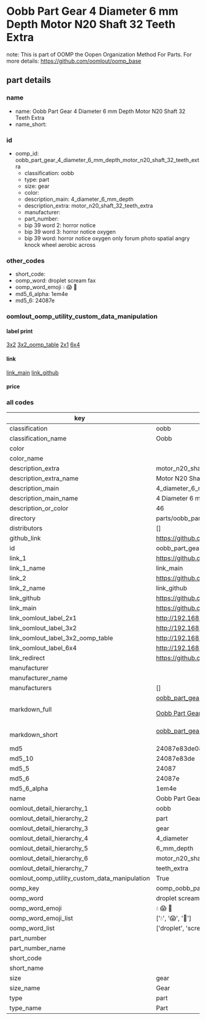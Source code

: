 # Oobb Part Gear 4 Diameter 6 mm Depth Motor N20 Shaft 32 Teeth Extra  

note: This is part of OOMP the Oopen Organization Method For Parts. For more details: https://github.com/oomlout/oomp_base

##  part details
  







### name
* name: Oobb Part Gear 4 Diameter 6 mm Depth Motor N20 Shaft 32 Teeth Extra
* name_short: 
### id
* oomp_id: oobb_part_gear_4_diameter_6_mm_depth_motor_n20_shaft_32_teeth_extra
  * classification: oobb
  * type: part
  * size: gear
  * color: 
  * description_main: 4_diameter_6_mm_depth
  * description_extra: motor_n20_shaft_32_teeth_extra
  * manufacturer: 
  * part_number: 
  * bip 39 word 2: horror notice
  * bip 39 word 3: horror notice oxygen
  * bip 39 word: horror notice oxygen only forum photo spatial angry knock wheel aerobic across

### other_codes
* short_code: 
* oomp_word: droplet scream fax
* oomp_word_emoji :droplet: :scream: :fax:
* md5_6_alpha: 1em4e
* md5_6: 24087e






### oomlout_oomp_utility_custom_data_manipulation
#### label print
[3x2](http://192.168.1.245:1112/?label=oomp%201em4e)
[3x2_oomp_table](http://192.168.1.108:1112/?label=oomp%201em4e)
[2x1](http://192.168.1.242:1112/?label=oomp%201em4e)
[6x4](http://192.168.1.55:1112/?label=oomp%201em4e)    

#### link

[link_main](https://github.com/oomlout/oomlout_oomp_version_1_messy/tree/main/parts/oobb_part_gear_4_diameter_6_mm_depth_motor_n20_shaft_32_teeth_extra) [link_github](https://github.com/oomlout/oomlout_oomp_version_1_messy/tree/main/parts/oobb_part_gear_4_diameter_6_mm_depth_motor_n20_shaft_32_teeth_extra)                             

#### price







### all codes 
| key | value |  
| --- | --- |  
| classification | oobb |  
| classification_name | Oobb |  
| color |  |  
| color_name |  |  
| description_extra | motor_n20_shaft_32_teeth_extra |  
| description_extra_name | Motor N20 Shaft 32 Teeth Extra |  
| description_main | 4_diameter_6_mm_depth |  
| description_main_name | 4 Diameter 6 mm Depth |  
| description_or_color | 46 |  
| directory | parts/oobb_part_gear_4_diameter_6_mm_depth_motor_n20_shaft_32_teeth_extra |  
| distributors | [] |  
| github_link | https://github.com/oomlout/oomlout_oomp_part_src/tree/main/parts/oobb_part_gear_4_diameter_6_mm_depth_motor_n20_shaft_32_teeth_extra |  
| id | oobb_part_gear_4_diameter_6_mm_depth_motor_n20_shaft_32_teeth_extra |  
| link_1 | https://github.com/oomlout/oomlout_oomp_version_1_messy/tree/main/parts/oobb_part_gear_4_diameter_6_mm_depth_motor_n20_shaft_32_teeth_extra |  
| link_1_name | link_main |  
| link_2 | https://github.com/oomlout/oomlout_oomp_version_1_messy/tree/main/parts/oobb_part_gear_4_diameter_6_mm_depth_motor_n20_shaft_32_teeth_extra |  
| link_2_name | link_github |  
| link_github | https://github.com/oomlout/oomlout_oomp_version_1_messy/tree/main/parts/oobb_part_gear_4_diameter_6_mm_depth_motor_n20_shaft_32_teeth_extra |  
| link_main | https://github.com/oomlout/oomlout_oomp_version_1_messy/tree/main/parts/oobb_part_gear_4_diameter_6_mm_depth_motor_n20_shaft_32_teeth_extra |  
| link_oomlout_label_2x1 | http://192.168.1.242:1112/?label=oomp%201em4e |  
| link_oomlout_label_3x2 | http://192.168.1.245:1112/?label=oomp%201em4e |  
| link_oomlout_label_3x2_oomp_table | http://192.168.1.108:1112/?label=oomp%201em4e |  
| link_oomlout_label_6x4 | http://192.168.1.55:1112/?label=oomp%201em4e |  
| link_redirect | https://github.com/oomlout/oomlout_oomp_version_1_messy/tree/main/parts/oobb_part_gear_4_diameter_6_mm_depth_motor_n20_shaft_32_teeth_extra |  
| manufacturer |  |  
| manufacturer_name |  |  
| manufacturers | [] |  
| markdown_full | [oobb_part_gear_4_diameter_6_mm_depth_motor_n20_shaft_32_teeth_extra](none)<br>[](none)<br>[Oobb Part Gear 4 Diameter 6 Mm Depth Motor N20 Shaft 32 Teeth Extra](none)<br><br> |  
| markdown_short | [oobb_part_gear_4_diameter_6_mm_depth_motor_n20_shaft_32_teeth_extra](none)<br><br> |  
| md5 | 24087e83de08fa128eadd9b13ca5bb6d |  
| md5_10 | 24087e83de |  
| md5_5 | 24087 |  
| md5_6 | 24087e |  
| md5_6_alpha | 1em4e |  
| name | Oobb Part Gear 4 Diameter 6 mm Depth Motor N20 Shaft 32 Teeth Extra |  
| oomlout_detail_hierarchy_1 | oobb |  
| oomlout_detail_hierarchy_2 | part |  
| oomlout_detail_hierarchy_3 | gear |  
| oomlout_detail_hierarchy_4 | 4_diameter |  
| oomlout_detail_hierarchy_5 | 6_mm_depth |  
| oomlout_detail_hierarchy_6 | motor_n20_shaft_32 |  
| oomlout_detail_hierarchy_7 | teeth_extra |  
| oomlout_oomp_utility_custom_data_manipulation | True |  
| oomp_key | oomp_oobb_part_gear_4_diameter_6_mm_depth_motor_n20_shaft_32_teeth_extra |  
| oomp_word | droplet scream fax |  
| oomp_word_emoji | :droplet: :scream: :fax: |  
| oomp_word_emoji_list | [':droplet:', ':scream:', ':fax:'] |  
| oomp_word_list | ['droplet', 'scream', 'fax'] |  
| part_number |  |  
| part_number_name |  |  
| short_code |  |  
| short_name |  |  
| size | gear |  
| size_name | Gear |  
| type | part |  
| type_name | Part |  
